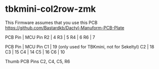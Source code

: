 # tbkmini-col2row-zmk

This Firmware assumes that you use this PCB https://github.com/Bastardkb/Dactyl-Manuform-PCB-Plate

PCB Pin | MCU Pin
R2      | 4
R3      | 5
R4      | 6
R6      | 7

PCB Pin | MCU Pin
C1      | 19 (only used for TBKmini, not for Sekeltyl)
C2      | 18
C3      | 15
C4      | 14
C5      | 16
C6      | 10

Thumb PCB Pins
C2, C4, C5, R6
